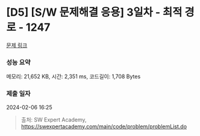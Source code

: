 # [D5] [S/W 문제해결 응용] 3일차 - 최적 경로 - 1247 

[문제 링크](https://swexpertacademy.com/main/code/problem/problemDetail.do?contestProbId=AV15OZ4qAPICFAYD) 

### 성능 요약

메모리: 21,652 KB, 시간: 2,351 ms, 코드길이: 1,708 Bytes

### 제출 일자

2024-02-06 16:25



> 출처: SW Expert Academy, https://swexpertacademy.com/main/code/problem/problemList.do